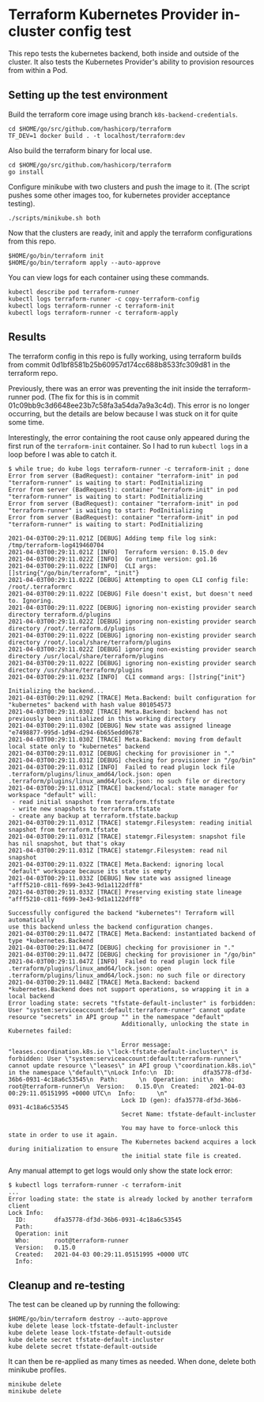 # Terraform Kubernetes Provider in-cluster config test

This repo tests the kubernetes backend, both inside and outside of the cluster. It also tests the Kubernetes Provider's ability to provision resources from within a Pod.

## Setting up the test environment

Build the terraform core image using branch `k8s-backend-credentials`.

```
cd $HOME/go/src/github.com/hashicorp/terraform
TF_DEV=1 docker build . -t localhost/terraform:dev
```

Also build the terraform binary for local use.

```
cd $HOME/go/src/github.com/hashicorp/terraform
go install
```

Configure minikube with two clusters and push the image to it. (The script pushes some other images too, for kubernetes provider acceptance testing).

```
./scripts/minikube.sh both
```

Now that the clusters are ready, init and apply the terraform configurations from this repo.

```
$HOME/go/bin/terraform init
$HOME/go/bin/terraform apply --auto-approve
```

You can view logs for each container using these commands.

```
kubectl describe pod terraform-runner
kubectl logs terraform-runner -c copy-terraform-config
kubectl logs terraform-runner -c terraform-init
kubectl logs terraform-runner -c terraform-apply
```

## Results

The terraform config in this repo is fully working, using terraform builds from commit 0d1bf8581b25b60957d174cc688b8533fc309d81 in the terraform repo.

Previously, there was an error was preventing the init inside the terraform-runner pod. (The fix for this is in commit 01c09bb9c3d6648ee23b7c58fa3a54da7a9a3c4d). This error is no longer occurring, but the details are below because I was stuck on it for quite some time.

Interestingly, the error containing the root cause only appeared during the first run of the `terraform-init` container. So I had to run `kubectl logs` in a loop before I was able to catch it.

```
$ while true; do kube logs terraform-runner -c terraform-init ; done
Error from server (BadRequest): container "terraform-init" in pod "terraform-runner" is waiting to start: PodInitializing
Error from server (BadRequest): container "terraform-init" in pod "terraform-runner" is waiting to start: PodInitializing
Error from server (BadRequest): container "terraform-init" in pod "terraform-runner" is waiting to start: PodInitializing
Error from server (BadRequest): container "terraform-init" in pod "terraform-runner" is waiting to start: PodInitializing

2021-04-03T00:29:11.021Z [DEBUG] Adding temp file log sink: /tmp/terraform-log419460704
2021-04-03T00:29:11.021Z [INFO]  Terraform version: 0.15.0 dev
2021-04-03T00:29:11.022Z [INFO]  Go runtime version: go1.16
2021-04-03T00:29:11.022Z [INFO]  CLI args: []string{"/go/bin/terraform", "init"}
2021-04-03T00:29:11.022Z [DEBUG] Attempting to open CLI config file: /root/.terraformrc
2021-04-03T00:29:11.022Z [DEBUG] File doesn't exist, but doesn't need to. Ignoring.
2021-04-03T00:29:11.022Z [DEBUG] ignoring non-existing provider search directory terraform.d/plugins
2021-04-03T00:29:11.022Z [DEBUG] ignoring non-existing provider search directory /root/.terraform.d/plugins
2021-04-03T00:29:11.022Z [DEBUG] ignoring non-existing provider search directory /root/.local/share/terraform/plugins
2021-04-03T00:29:11.022Z [DEBUG] ignoring non-existing provider search directory /usr/local/share/terraform/plugins
2021-04-03T00:29:11.022Z [DEBUG] ignoring non-existing provider search directory /usr/share/terraform/plugins
2021-04-03T00:29:11.023Z [INFO]  CLI command args: []string{"init"}

Initializing the backend...
2021-04-03T00:29:11.029Z [TRACE] Meta.Backend: built configuration for "kubernetes" backend with hash value 801054573
2021-04-03T00:29:11.030Z [TRACE] Meta.Backend: backend has not previously been initialized in this working directory
2021-04-03T00:29:11.030Z [DEBUG] New state was assigned lineage "e7498877-995d-1d94-d294-6b655edd0678"
2021-04-03T00:29:11.030Z [TRACE] Meta.Backend: moving from default local state only to "kubernetes" backend
2021-04-03T00:29:11.031Z [DEBUG] checking for provisioner in "."
2021-04-03T00:29:11.031Z [DEBUG] checking for provisioner in "/go/bin"
2021-04-03T00:29:11.031Z [INFO]  Failed to read plugin lock file .terraform/plugins/linux_amd64/lock.json: open .terraform/plugins/linux_amd64/lock.json: no such file or directory
2021-04-03T00:29:11.031Z [TRACE] backend/local: state manager for workspace "default" will:
 - read initial snapshot from terraform.tfstate
 - write new snapshots to terraform.tfstate
 - create any backup at terraform.tfstate.backup
2021-04-03T00:29:11.031Z [TRACE] statemgr.Filesystem: reading initial snapshot from terraform.tfstate
2021-04-03T00:29:11.031Z [TRACE] statemgr.Filesystem: snapshot file has nil snapshot, but that's okay
2021-04-03T00:29:11.031Z [TRACE] statemgr.Filesystem: read nil snapshot
2021-04-03T00:29:11.032Z [TRACE] Meta.Backend: ignoring local "default" workspace because its state is empty
2021-04-03T00:29:11.033Z [DEBUG] New state was assigned lineage "afff5210-c811-f699-3e43-9d1a1122dff8"
2021-04-03T00:29:11.033Z [TRACE] Preserving existing state lineage "afff5210-c811-f699-3e43-9d1a1122dff8"

Successfully configured the backend "kubernetes"! Terraform will automatically
use this backend unless the backend configuration changes.
2021-04-03T00:29:11.047Z [TRACE] Meta.Backend: instantiated backend of type *kubernetes.Backend
2021-04-03T00:29:11.047Z [DEBUG] checking for provisioner in "."
2021-04-03T00:29:11.047Z [DEBUG] checking for provisioner in "/go/bin"
2021-04-03T00:29:11.047Z [INFO]  Failed to read plugin lock file .terraform/plugins/linux_amd64/lock.json: open .terraform/plugins/linux_amd64/lock.json: no such file or directory
2021-04-03T00:29:11.048Z [TRACE] Meta.Backend: backend *kubernetes.Backend does not support operations, so wrapping it in a local backend
Error loading state: secrets "tfstate-default-incluster" is forbidden: User "system:serviceaccount:default:terraform-runner" cannot update resource "secrets" in API group "" in the namespace "default"
                                Additionally, unlocking the state in Kubernetes failed:

                                Error message: "leases.coordination.k8s.io \"lock-tfstate-default-incluster\" is forbidden: User \"system:serviceaccount:default:terraform-runner\" cannot update resource \"leases\" in API group \"coordination.k8s.io\" in the namespace \"default\"\nLock Info:\n  ID:        dfa35778-df3d-36b6-0931-4c18a6c53545\n  Path:      \n  Operation: init\n  Who:       root@terraform-runner\n  Version:   0.15.0\n  Created:   2021-04-03 00:29:11.05151995 +0000 UTC\n  Info:      \n"
                                Lock ID (gen): dfa35778-df3d-36b6-0931-4c18a6c53545
                                Secret Name: tfstate-default-incluster

                                You may have to force-unlock this state in order to use it again.
                                The Kubernetes backend acquires a lock during initialization to ensure
                                the initial state file is created.
```

Any manual attempt to get logs would only show the state lock error:

```
$ kubectl logs terraform-runner -c terraform-init
...
Error loading state: the state is already locked by another terraform client
Lock Info:
  ID:        dfa35778-df3d-36b6-0931-4c18a6c53545
  Path:
  Operation: init
  Who:       root@terraform-runner
  Version:   0.15.0
  Created:   2021-04-03 00:29:11.05151995 +0000 UTC
  Info:
```

## Cleanup and re-testing

The test can be cleaned up by running the following:

```
$HOME/go/bin/terraform destroy --auto-approve
kube delete lease lock-tfstate-default-incluster
kube delete lease lock-tfstate-default-outside
kube delete secret tfstate-default-incluster
kube delete secret tfstate-default-outside
```

It can then be re-applied as many times as needed. When done, delete both minikube profiles.

```
minikube delete
minikube delete
```
